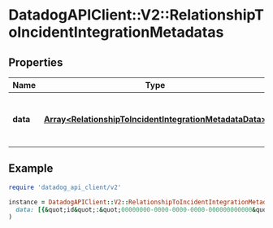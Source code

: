 # DatadogAPIClient::V2::RelationshipToIncidentIntegrationMetadatas

## Properties

| Name | Type | Description | Notes |
| ---- | ---- | ----------- | ----- |
| **data** | [**Array&lt;RelationshipToIncidentIntegrationMetadataData&gt;**](RelationshipToIncidentIntegrationMetadataData.md) | The integration metadata relationship array |  |

## Example

```ruby
require 'datadog_api_client/v2'

instance = DatadogAPIClient::V2::RelationshipToIncidentIntegrationMetadatas.new(
  data: [{&quot;id&quot;:&quot;00000000-0000-0000-0000-000000000000&quot;,&quot;type&quot;:&quot;incident_integrations&quot;},{&quot;id&quot;:&quot;00000000-0000-0000-0000-000000000000&quot;,&quot;type&quot;:&quot;incident_integrations&quot;}]
)
```

